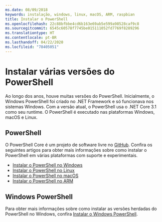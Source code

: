 ```yaml
---
ms.date: 08/09/2018
keywords: instalação, windows, linux, macOS, ARM, raspbian
title: Instalar o PowerShell
ms.openlocfilehash: 22c88bfbbe4cd6b163e69ab5e599a98528caf9c8
ms.sourcegitcommit: 6545c60578f7745be015111052fd7769f8289296
ms.translationtype: HT
ms.contentlocale: pt-BR
ms.lasthandoff: 04/22/2020
ms.locfileid: "78405051"
---
```

# <a name="installing-various-versions-of-powershell"></a>Instalar várias versões do PowerShell

Ao longo dos anos, houve muitas versões do PowerShell. Inicialmente, o Windows PowerShell foi criado no .NET Framework e só funcionava nos sistemas Windows. Com a versão atual, o PowerShell usa o .NET Core 3.1 como seu runtime. O PowerShell é executado nas plataformas Windows, macOS e Linux.

## <a name="powershell"></a>PowerShell

O PowerShell Core é um projeto de software livre no [GitHub](https://github.com/powershell/powershell). Confira os seguintes artigos para obter mais informações sobre como instalar o PowerShell em várias plataformas com suporte e experimentais.

- [Instalar o PowerShell no Windows](Installing-PowerShell-Core-on-Windows.md)
- [Instalar o PowerShell no Linux](Installing-PowerShell-Core-on-Linux.md)
- [Instalar o PowerShell no macOS](Installing-PowerShell-Core-on-macOS.md)
- [Instalar o PowerShell no ARM](PowerShell-Core-on-ARM.md)

## <a name="windows-powershell"></a>Windows PowerShell

Para obter mais informações sobre como instalar as versões herdadas do PowerShell no Windows, confira [Instalar o Windows PowerShell](installing-windows-powershell.md).
